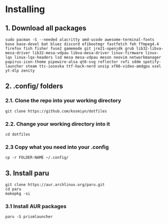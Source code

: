 # Installing
## 1. Download all packages
```
sudo pacman -S --needed alacritty amd-ucode awesome-terminal-fonts base base-devel bat bluez discord efibootmgr fastfetch feh ffmpeg4.4 firefox fish fisher fuse2 gamemode git jre21-openjdk grub lib32-libva-mesa-driver lib32-mesa-vdpau libva-mesa-driver linux-firmware linux-lqx linux-lqx-headers lsd mesa mesa-vdpau meson neovim networkmanager papirus-icon-theme pipewire-alsa qt6-svg reflector rofi sddm spotify-launcher steam ttc-iosevka ttf-hack-nerd unzip xf86-video-amdgpu xsel yt-dlp zenity
```


## 2. .config/ folders
### 2.1. Clone the repo into your working directory
```
git clone https://github.com/kosmiyn/dotfiles
```
### 2.2. Change your working directory into it
```
cd dotfiles
```
### 2.3 Copy what you need into your .config
```
cp -r FOLDER-NAME ~/.config/
```
## 3. Install paru
```
git clone https://aur.archlinux.org/paru.git
cd paru
makepkg -si
```
### 3.1 Install AUR packages
```
paru -S prismlauncher
```
